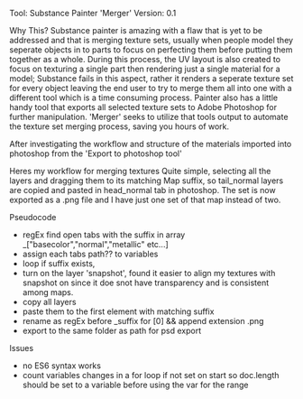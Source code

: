 Tool: Substance Painter 'Merger'
Version: 0.1

Why This?
Substance painter is amazing with a flaw that is yet to be addressed and that is merging texture sets, usually when people model they seperate objects in to parts to focus on perfecting them before putting them together as a whole. During this process, the UV layout is also created to focus on texturing a single part then rendering just a single material for a model; Substance fails in this aspect, rather it renders a seperate texture set for every object leaving the end user to try to merge them all into one with a different tool which is a time consuming process. Painter also has a little handy tool that exports all selected texture sets to Adobe Photoshop for further manipulation. 'Merger' seeks to utilize that tools output to automate the texture set merging process, saving you hours of work.

After investigating the workflow and structure of the materials imported into photoshop from the 'Export to photoshop tool'

Heres my workflow for merging textures
 Quite simple, selecting all the layers and dragging them to its matching Map suffix, so tail_normal layers are copied and pasted in head_normal tab in photoshop. The set is now exported as a .png file and I have just one set of that map instead of two.

 Pseudocode
 - regEx find open tabs with the suffix in array _["basecolor","normal","metallic" etc...]
 - assign each tabs path?? to variables
 - loop if suffix exists, 
 - turn on the layer 'snapshot', found it easier to align my textures with snapshot on since it doe snot have transparency and is consistent among maps.
 - copy all layers
 - paste them to the first element with matching suffix 
 - rename as regEx before _suffix for [0] && append extension .png
 - export to the same folder as path for psd export

 Issues
 - no ES6 syntax works
 - count variables changes in a for loop if not set on start so doc.length should be set to a variable before using the var for the range

